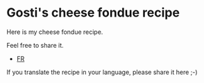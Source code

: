#  Gosti's cheese fondue recipe

Here is my cheese fondue recipe.

Feel free to share it.

* [FR](recipes/cheese-fondue-fr.md)

If you translate the recipe in your language, please share it here ;-)
